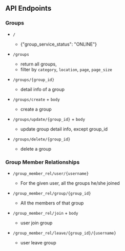 
## API Endpoints
### Groups
- `/`
  -  {"group_service_status": "ONLINE"}

- `/groups`
  - return all groups,
  - filter by `category`, `location`, `page`, `page_size`

- `/groups/{group_id}`
  - detail info of a group

- `/groups/create` + `body`
  - create a group

- `/groups/update/{group_id}` + `body`
  - update group detail info, except group_id
 
- `/groups/delete/{group_id}`
  - delete a group

### Group Member Relationships
- `/group_member_rel/user/{username}`
  - For the given user, all the groups he/she joined

- `/group_member_rel/group/{group_id}`
  - All the members of that group
 
- `/group_member_rel/join` + `body`
  - user join group

- `/group_member_rel/leave/{group_id}/{username}`
  - user leave group
